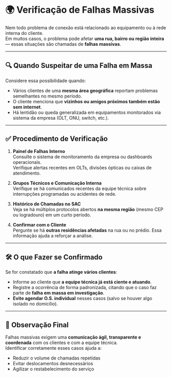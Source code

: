 # 🌍 Verificação de Falhas Massivas

Nem todo problema de conexão está relacionado ao equipamento ou à rede interna do cliente.  
Em muitos casos, o problema pode afetar **uma rua, bairro ou região inteira** — essas situações são chamadas de **falhas massivas**.


---

## 🔍 Quando Suspeitar de uma Falha em Massa

Considere essa possibilidade quando:

- Vários clientes de uma **mesma área geográfica** reportam problemas semelhantes no mesmo período.
- O cliente menciona que **vizinhos ou amigos próximos também estão sem internet**.
- Há lentidão ou queda generalizada em equipamentos monitorados via sistema da empresa (OLT, ONU, switch, etc.).


---

## ✅ Procedimento de Verificação

1. **Painel de Falhas Interno**  
   Consulte o sistema de monitoramento da empresa ou dashboards operacionais.  
   Verifique alertas recentes em OLTs, divisões ópticas ou caixas de atendimento.

2. **Grupos Técnicos e Comunicação Interna**  
   Verifique se há comunicados recentes da equipe técnica sobre interrupções programadas ou acidentes de rede.

3. **Histórico de Chamadas no SAC**  
   Veja se há múltiplos protocolos abertos **na mesma região** (mesmo CEP ou logradouro) em um curto período.

4. **Confirmar com o Cliente**  
   Pergunte se há **outras residências afetadas** na rua ou no prédio. Essa informação ajuda a reforçar a análise.


---

## 🛠️ O que Fazer se Confirmado

Se for constatado que **a falha atinge vários clientes**:

- Informe ao cliente que **a equipe técnica já está ciente e atuando**.
- Registre a ocorrência de forma padronizada, citando que o caso faz parte de **falha em massa em investigação**.
- **Evite agendar O.S. individual** nesses casos (salvo se houver algo isolado no domicílio).


---

## 📌 Observação Final

Falhas massivas exigem uma **comunicação ágil, transparente e coordenada** com os clientes e com a equipe técnica.  
Identificar corretamente esses casos ajuda a:

- Reduzir o volume de chamadas repetidas
- Evitar deslocamentos desnecessários
- Agilizar o restabelecimento do serviço
